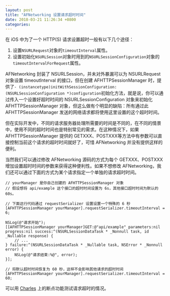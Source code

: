 ```yaml
---
layout: post
title: "AFNetworking 设置请求超时时间"
date: 2018-03-21 11:26:34 +0800
categories:
---
```


在 iOS 中为了一个 HTTP(S) 请求设置超时一般有以下几个途径：

1. 设置`NSURLRequest`对象的`timeoutInterval`属性。
2. 设置初始化`NSURLSession`对象时用到的`NSURLSessionConfiguration`对象的`timeoutIntervalForRequest`属性。

AFNetworking 封装了 NSURLSession，并未对外暴漏可以为 NSURLRequest 对象设置 timeoutInterval 的接口，但在创建 AFHTTPSessionManager 时，提供了`- (instancetype)initWithSessionConfiguration:(NSURLSessionConfiguration *)configuration`初始化方法，就是说，你可以通过传入一个设置好超时时间的 NSURLSessionConfiguration 对象来初始化 AFHTTPSessionManager 对象，但这么做有个明显的缺陷：所有通过此 AFHTTPSessionManager 发送的网络请求都将使用这里设置的这个超时时间。

但在实际开发中，不同的请求服务器处理所需要的时间是不同的，在不同的情景中，使用不同的超时时间也是特别常见的需求。在这种情况下，如果 AFHTTPSessionManager 提供的 GETXXX、POSTXXX等方法中有参数可以直接控制当前这个请求的超时时间就好了，可惜 AFNetworking 并没有提供这样的便利。

当然我们可以通过修改 AFNetworking 源码的方式为每个 GETXXX、POSTXXX 增加设置超时时间的参数来获得这种便利性。如果不想修改 AFNetworking，我们还可以通过下面的方式为某个请求指定一个单独的请求超时时间。

```
// yourManager 是你自己创建的 AFHTTPSessionManager 对象
// 假设想将 api/example 这个接口的超时时间设置为 6s，其他接口超时时间为默认的 60s。

// 下面这行代码通过 requestSerializer 设置设置一个特殊的 6 秒
[AFHTTPSessionManager yourManager].requestSerializer.timeoutInterval = 6;

NSLog(@"请求开始");
[[AFHTTPSessionManager yourManager]GET:@"api/example" parameters:nil progress:nil success:^(NSURLSessionDataTask * _Nonnull task, id _Nullable response) {
	// ...
} failure:^(NSURLSessionDataTask * _Nullable task, NSError * _Nonnull error) {
    NSLog(@"请求结束:%@", error);
}];

// 将默认超时时间恢复为 60 秒，这样不会影响其他请求的超时时间
[AFHTTPSessionManager yourManager].requestSerializer.timeoutInterval = 60;
```

可以用 [Charles](https://www.charlesproxy.com) 上的断点功能测试请求超时的情况。
